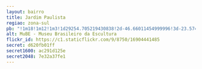 ```yaml
---
layout: bairro
title: Jardim Paulista
regiao: zona-sul
pb: "!1m18!1m12!1m3!1d29254.705219430838!2d-46.66011454999996!3d-23.5742556!2m3!1f0!2f0!3f0!3m2!1i1024!2i768!4f13.1!3m3!1m2!1s0x94ce59c2db1faacb%3A0x186ce70be3f34d44!2sJardim+Paulista%2C+S%C3%A3o+Paulo+-+State+of+S%C3%A3o+Paulo!5e0!3m2!1sen!2sbr!4v1427320414987"
alt: MuBE - Museu Brasileiro da Escultura
flickr_id: https://c1.staticflickr.com/9/8750/16904441485
secret: d620fb01ff
secret1600: ac291d125e
secret2048: 7e32a37fe1
---
```

